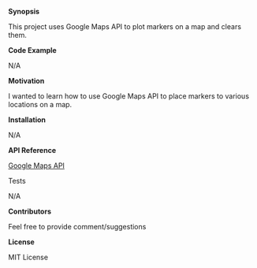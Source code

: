 <b>Synopsis</b>

This project uses Google Maps API to plot markers on a map and clears them.

<b>Code Example</b>

N/A

<b>Motivation</b>

I wanted to learn how to use Google Maps API to place markers to various locations on a map.

<b>Installation</b>

N/A

<b>API Reference</b>

<a href="https://developers.google.com/maps/">Google Maps API</a>

Tests

N/A

<b>Contributors</b>

Feel free to provide comment/suggestions

<b>License</b>

MIT License
